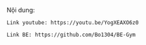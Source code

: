 Nội dung:

    Link youtube: https://youtu.be/YogXEAXO6z0

    Link BE: https://github.com/Bo1304/BE-Gym
    
